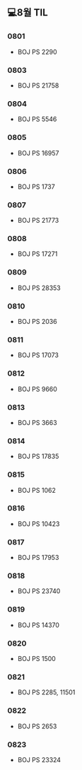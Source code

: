 ## 💻8월 TIL

### 0801
* BOJ PS 2290

### 0803
* BOJ PS 21758

### 0804
* BOJ PS 5546

### 0805
* BOJ PS 16957

### 0806
* BOJ PS 1737

### 0807
* BOJ PS 21773

### 0808
* BOJ PS 17271

### 0809
* BOJ PS 28353

### 0810
* BOJ PS 2036

### 0811
* BOJ PS 17073

### 0812
* BOJ PS 9660

### 0813
* BOJ PS 3663

### 0814
* BOJ PS 17835

### 0815
* BOJ PS 1062

### 0816
* BOJ PS 10423

### 0817
* BOJ PS 17953

### 0818
* BOJ PS 23740

### 0819
* BOJ PS 14370

### 0820
* BOJ PS 1500

### 0821
* BOJ PS 2285, 11501

### 0822
* BOJ PS 2653

### 0823
* BOJ PS 23324